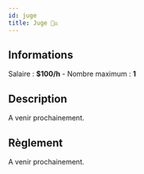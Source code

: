 ```yaml
---
id: juge
title: Juge 👨‍⚖️
---
```


## Informations
Salaire : **$100/h** - Nombre maximum : **1**

## Description
A venir prochainement.

## Règlement
A venir prochainement.